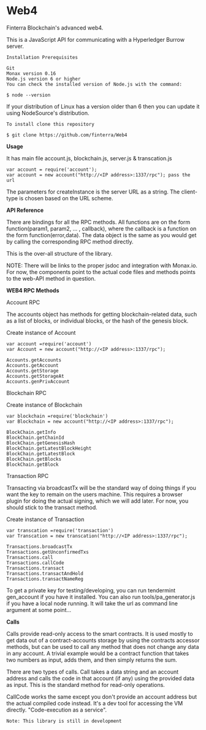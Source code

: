 # Web4

Finterra Blockchain's advanced web4.

This is a JavaScript API for communicating with a Hyperledger Burrow server.

    Installation Prerequisites
    
    Git
    Monax version 0.16
    Node.js version 6 or higher
    You can check the installed version of Node.js with the command:

    $ node --version
    
If your distribution of Linux has a version older than 6 then you can update it using NodeSource's distribution.

    To install clone this repository
    
    $ git clone https://github.com/finterra/Web4

**Usage**

  It has main file account.js, blockchain.js, server.js & transcation.js
  
    var account = require('account');
    var account = new account("http://<IP address>:1337/rpc"); pass the url

The parameters for createInstance is the server URL as a string. The client-type is chosen based on the URL scheme. 

**API Reference**

There are bindings for all the RPC methods. All functions are on the form function(param1, param2, ... , callback), where the callback is a function on the form function(error,data). The data object is the same as you would get by calling the corresponding RPC method directly.

This is the over-all structure of the library. 

NOTE: There will be links to the proper jsdoc and integration with Monax.io. For now, the components point to the actual code files and methods points to the web-API method in question.


**WEB4 RPC Methods**

Account RPC

The accounts object has methods for getting blockchain-related data, such as a list of blocks, or individual blocks, or the hash of the genesis block.

Create instance of Account 

    var account =require('account')
    var Account = new account("http://<IP address>:1337/rpc");

    Accounts.getAccounts		
    Accounts.getAccount	
    Accounts.getStorage
    Accounts.getStorageAt	
    Accounts.genPrivAccount

Blockchain RPC

Create instance of Blockchain 

    var blockchain =require('blockchain')
    var Blockchain = new account("http://<IP address>:1337/rpc");

    BlockChain.getInfo		
    BlockChain.getChainId		
    BlockChain.getGenesisHash	
    BlockChain.getLatestBlockHeight		
    BlockChain.getLatestBlock		
    BlockChain.getBlocks		
    BlockChain.getBlock	

Transaction RPC

Transacting via broadcastTx will be the standard way of doing things if you want the key to remain on the users machine. This requires a browser plugin for doing the actual signing, which we will add later. For now, you should stick to the transact method.

Create instance of Transaction 

    var transcation =require('transaction')
    var Transcation = new transcation("http://<IP address>:1337/rpc");

    Transactions.broadcastTx	
    Transactions.getUnconfirmedTxs		
    Transactions.call	
    Transactions.callCode	
    Transactions.transact	
    Transactions.transactAndHold	
    Transactions.transactNameReg	

To get a private key for testing/developing, you can run tendermint gen_account if you have it installed. You can also run tools/pa_generator.js if you have a local node running. It will take the url as command line argument at some point...

**Calls**

Calls provide read-only access to the smart contracts. It is used mostly to get data out of a contract-accounts storage by using the contracts accessor methods, but can be used to call any method that does not change any data in any account. A trivial example would be a contract function that takes two numbers as input, adds them, and then simply returns the sum.

There are two types of calls. Call takes a data string and an account address and calls the code in that account (if any) using the provided data as input. This is the standard method for read-only operations.

CallCode works the same except you don't provide an account address but the actual compiled code instead. It's a dev tool for accessing the VM directly. "Code-execution as a service".

    Note: This library is still in development
